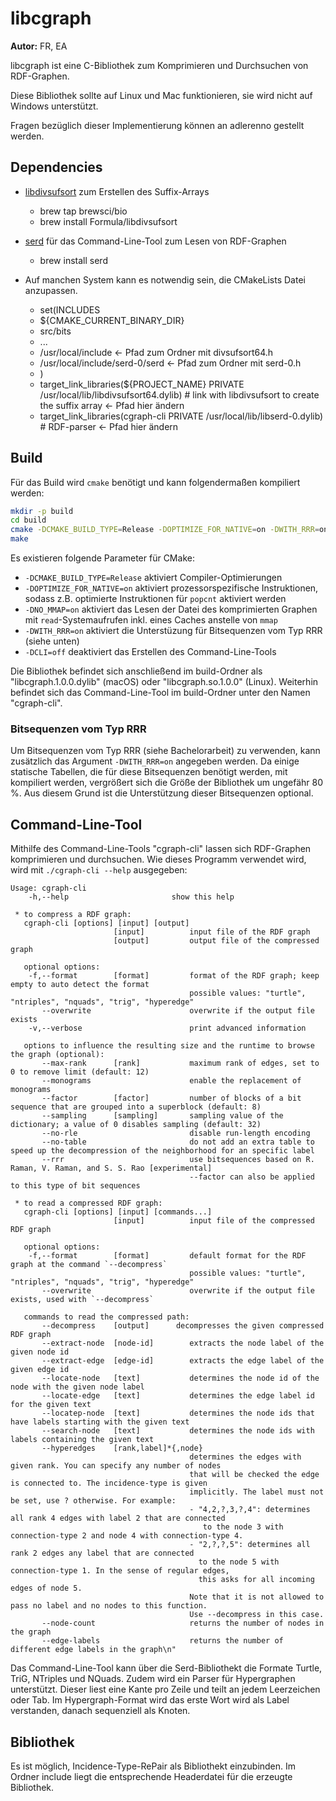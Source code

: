 # libcgraph

**Autor:** FR, EA

libcgraph ist eine C-Bibliothek zum Komprimieren und Durchsuchen von RDF-Graphen.

Diese Bibliothek sollte auf Linux und Mac funktionieren, sie wird nicht auf Windows unterstützt.

Fragen bezüglich dieser Implementierung können an adlerenno gestellt werden.

## Dependencies

- [libdivsufsort](https://github.com/y-256/libdivsufsort) zum Erstellen des Suffix-Arrays
    - brew tap brewsci/bio
    - brew install Formula/libdivsufsort
    
- [serd](https://github.com/drobilla/serd) für das Command-Line-Tool zum Lesen von RDF-Graphen
    - brew install serd

- Auf manchen System kann es notwendig sein, die CMakeLists Datei anzupassen.
  - set(INCLUDES
  - ${CMAKE_CURRENT_BINARY_DIR}
  - src/bits
  - ...
  - /usr/local/include <- Pfad zum Ordner mit divsufsort64.h
  - /usr/local/include/serd-0/serd <- Pfad zum Ordner mit serd-0.h
  - )
  - target_link_libraries(${PROJECT_NAME} PRIVATE /usr/local/lib/libdivsufsort64.dylib) # link with libdivsufsort to create the suffix array  <- Pfad hier ändern
  - target_link_libraries(cgraph-cli PRIVATE /usr/local/lib/libserd-0.dylib) # RDF-parser <- Pfad hier ändern

## Build

Für das Build wird `cmake` benötigt und kann folgendermaßen kompiliert werden:

```bash
mkdir -p build
cd build
cmake -DCMAKE_BUILD_TYPE=Release -DOPTIMIZE_FOR_NATIVE=on -DWITH_RRR=on ..
make
```

Es existieren folgende Parameter für CMake:

- `-DCMAKE_BUILD_TYPE=Release` aktiviert Compiler-Optimierungen
- `-DOPTIMIZE_FOR_NATIVE=on` aktiviert prozessorspezifische Instruktionen, sodass z.B. optimierte Instruktionen für `popcnt` aktiviert werden
- `-DNO_MMAP=on` aktiviert das Lesen der Datei des komprimierten Graphen mit `read`-Systemaufrufen inkl. eines Caches anstelle von `mmap`
- `-DWITH_RRR=on` aktiviert die Unterstüzung für Bitsequenzen vom Typ RRR (siehe unten) 
- `-DCLI=off` deaktiviert das Erstellen des Command-Line-Tools

Die Bibliothek befindet sich anschließend im build-Ordner als "libcgraph.1.0.0.dylib" (macOS) oder "libcgraph.so.1.0.0" (Linux).
Weiterhin befindet sich das Command-Line-Tool im build-Ordner unter den Namen "cgraph-cli".

### Bitsequenzen vom Typ RRR

Um Bitsequenzen vom Typ RRR (siehe Bachelorarbeit) zu verwenden, kann zusätzlich das Argument `-DWITH_RRR=on` angegeben werden.
Da einige statische Tabellen, die für diese Bitsequenzen benötigt werden, mit kompiliert werden, vergrößert sich die Größe der Bibliothek um ungefähr 80 %.
Aus diesem Grund ist die Unterstützung dieser Bitsequenzen optional.

## Command-Line-Tool

Mithilfe des Command-Line-Tools "cgraph-cli" lassen sich RDF-Graphen komprimieren und durchsuchen.
Wie dieses Programm verwendet wird, wird mit `./cgraph-cli --help` ausgegeben:

```
Usage: cgraph-cli
    -h,--help                       show this help

 * to compress a RDF graph:
   cgraph-cli [options] [input] [output]
                       [input]          input file of the RDF graph
                       [output]         output file of the compressed graph

   optional options:
    -f,--format        [format]         format of the RDF graph; keep empty to auto detect the format
                                        possible values: "turtle", "ntriples", "nquads", "trig", "hyperedge"
       --overwrite                      overwrite if the output file exists
    -v,--verbose                        print advanced information

   options to influence the resulting size and the runtime to browse the graph (optional):
       --max-rank      [rank]           maximum rank of edges, set to 0 to remove limit (default: 12)
       --monograms                      enable the replacement of monograms
       --factor        [factor]         number of blocks of a bit sequence that are grouped into a superblock (default: 8)
       --sampling      [sampling]       sampling value of the dictionary; a value of 0 disables sampling (default: 32)
       --no-rle                         disable run-length encoding
       --no-table                       do not add an extra table to speed up the decompression of the neighborhood for an specific label
       --rrr                            use bitsequences based on R. Raman, V. Raman, and S. S. Rao [experimental]
                                        --factor can also be applied to this type of bit sequences
 
 * to read a compressed RDF graph:
   cgraph-cli [options] [input] [commands...]
                       [input]          input file of the compressed RDF graph

   optional options:
    -f,--format        [format]         default format for the RDF graph at the command `--decompress`
                                        possible values: "turtle", "ntriples", "nquads", "trig", "hyperedge"
       --overwrite                      overwrite if the output file exists, used with `--decompress`

   commands to read the compressed path:
       --decompress    [output]      decompresses the given compressed RDF graph
       --extract-node  [node-id]        extracts the node label of the given node id
       --extract-edge  [edge-id]        extracts the edge label of the given edge id
       --locate-node   [text]           determines the node id of the node with the given node label
       --locate-edge   [text]           determines the edge label id for the given text
       --locatep-node  [text]           determines the node ids that have labels starting with the given text
       --search-node   [text]           determines the node ids with labels containing the given text
       --hyperedges    [rank,label]*{,node}
                                        determines the edges with given rank. You can specify any number of nodes
                                        that will be checked the edge is connected to. The incidence-type is given 
                                        implicitly. The label must not be set, use ? otherwise. For example:
                                        - "4,2,?,3,?,4": determines all rank 4 edges with label 2 that are connected
                                           to the node 3 with connection-type 2 and node 4 with connection-type 4.
                                        - "2,?,?,5": determines all rank 2 edges any label that are connected
                                          to the node 5 with connection-type 1. In the sense of regular edges, 
                                          this asks for all incoming edges of node 5.
                                        Note that it is not allowed to pass no label and no nodes to this function.
                                        Use --decompress in this case.
       --node-count                     returns the number of nodes in the graph
       --edge-labels                    returns the number of different edge labels in the graph\n"
```

Das Command-Line-Tool kann über die Serd-Bibliothekt die Formate Turtle, TriG, NTriples und NQuads. Zudem wird ein  Parser für Hypergraphen unterstützt. Dieser liest eine Kante pro Zeile und teilt an jedem Leerzeichen oder Tab.
Im Hypergraph-Format wird das erste Wort wird als Label verstanden, danach sequenziell als Knoten.

## Bibliothek

Es ist möglich, Incidence-Type-RePair als Bibliothekt einzubinden. Im Ordner include liegt die entsprechende Headerdatei für die erzeugte Bibliothek.
